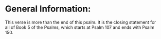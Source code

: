 # General Information:

This verse is more than the end of this psalm. It is the closing statement for all of Book 5 of the Psalms, which starts at Psalm 107 and ends with Psalm 150.